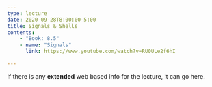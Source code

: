 ```yaml
---
type: lecture
date: 2020-09-28T8:00:00-5:00
title: Signals & Shells
contents:
    - "Book: 8.5"
    - name: "Signals"
      link: https://www.youtube.com/watch?v=RU0ULe2f6hI

---
```


If there is any **extended** web based info for the lecture, it can go here.
